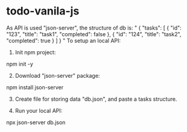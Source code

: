 # todo-vanila-js

As API is used "json-server", the structure of db is:
"
{
  "tasks": [
    {
      "id": "123",
      "title": "task1",
      "completed": false
    },
    {
      "id": "124",
      "title": "task2",
      "completed": true
    }
  ]
}
"
To setup an local API:

1. Init npm project:

npm init -y

2. Download "json-server" package:

npm install json-server

3. Create file for storing data "db.json", and paste a tasks structure.

4. Run your local API:

npx json-server db.json
